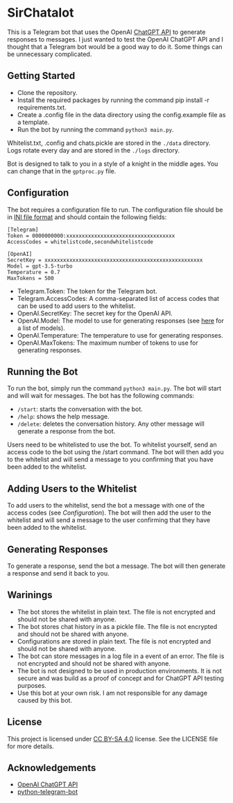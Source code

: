 # SirChatalot

This is a Telegram bot that uses the OpenAI [ChatGPT API](https://beta.openai.com/docs/api-reference/chat) to generate responses to messages. I just wanted to test the OpenAI ChatGPT API and I thought that a Telegram bot would be a good way to do it. Some things can be unnecessary complicated. 

## Getting Started
* Clone the repository.
* Install the required packages by running the command pip install -r requirements.txt.
* Create a .config file in the data directory using the config.example file as a template.
* Run the bot by running the command `python3 main.py`.

Whitelist.txt, .config and chats.pickle are stored in the `./data` directory. Logs rotate every day and are stored in the `./logs` directory.

Bot is designed to talk to you in a style of a knight in the middle ages. You can change that in the `gptproc.py` file.

## Configuration
The bot requires a configuration file to run. The configuration file should be in [INI file format](https://en.wikipedia.org/wiki/INI_file) and should contain the following fields:
```
[Telegram]
Token = 0000000000:xxxxxxxxxxxxxxxxxxxxxxxxxxxxxxxxxxx
AccessCodes = whitelistcode,secondwhitelistcode

[OpenAI]
SecretKey = xxxxxxxxxxxxxxxxxxxxxxxxxxxxxxxxxxxxxxxxxxxxxxxxxxx
Model = gpt-3.5-turbo
Temperature = 0.7
MaxTokens = 500
```
* Telegram.Token: The token for the Telegram bot.
* Telegram.AccessCodes: A comma-separated list of access codes that can be used to add users to the whitelist.
* OpenAI.SecretKey: The secret key for the OpenAI API.
* OpenAI.Model: The model to use for generating responses (see [here](https://beta.openai.com/docs/api-reference/models) for a list of models).
* OpenAI.Temperature: The temperature to use for generating responses.
* OpenAI.MaxTokens: The maximum number of tokens to use for generating responses.

## Running the Bot
To run the bot, simply run the command `python3 main.py`. The bot will start and will wait for messages. 
The bot has the following commands:
* `/start`: starts the conversation with the bot.
* `/help`: shows the help message.
* `/delete`: deletes the conversation history.
Any other message will generate a response from the bot.

Users need to be whitelisted to use the bot. To whitelist yourself, send an access code to the bot using the /start command. The bot will then add you to the whitelist and will send a message to you confirming that you have been added to the whitelist.

## Adding Users to the Whitelist
To add users to the whitelist, send the bot a message with one of the access codes (see *Configuration*). The bot will then add the user to the whitelist and will send a message to the user confirming that they have been added to the whitelist.

## Generating Responses
To generate a response, send the bot a message. The bot will then generate a response and send it back to you.

## Warinings
* The bot stores the whitelist in plain text. The file is not encrypted and should not be shared with anyone.
* The bot stores chat history in as a pickle file. The file is not encrypted and should not be shared with anyone.
* Configurations are stored in plain text. The file is not encrypted and should not be shared with anyone.
* The bot can store messages in a log file in a event of an error. The file is not encrypted and should not be shared with anyone.
* The bot is not designed to be used in production environments. It is not secure and was build as a proof of concept and for ChatGPT API testing purposes.
* Use this bot at your own risk. I am not responsible for any damage caused by this bot.

## License
This project is licensed under [CC BY-SA 4.0](https://creativecommons.org/licenses/by-sa/4.0/) license. See the LICENSE file for more details.

## Acknowledgements
* [OpenAI ChatGPT API](https://beta.openai.com/docs/api-reference/chat)
* [python-telegram-bot](https://github.com/python-telegram-bot/python-telegram-bot)
